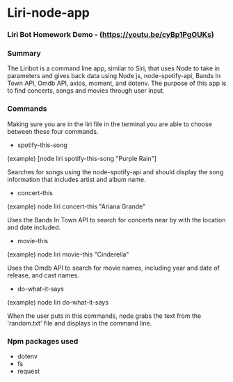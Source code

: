 # Liri-node-app

### Liri Bot Homework Demo - (https://youtu.be/cyBp1PgOUKs) 

### Summary

The Liribot is a command line app, similar to Siri, that uses Node to take in parameters and gives back data using Node js, node-spotify-api, Bands In Town API, Omdb API, axios, moment, and dotenv. The purpose of this app is to find concerts, songs and movies through user input.

### Commands

Making sure you are in the liri file in the terminal you are able to choose between these four commands.

* spotify-this-song

(example) [node liri spotify-this-song "Purple Rain"]

Searches for songs using the node-spotify-api and should display the song information that includes artist and album name.


* concert-this

(example) node liri concert-this "Ariana Grande"

Uses the Bands In Town API to search for concerts near by with the location and date included.

* movie-this

(example) node liri movie-this "Cinderella"

Uses the Omdb API to search for movie names, including year and date of release, and cast names.

* do-what-it-says

(example) node liri do-what-it-says

When the user puts in this commands, node grabs the text from the 'random.txt' file and displays in the command line.

### Npm packages used
* dotenv
* fs
* request


